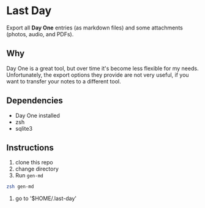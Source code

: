 # Last Day

Export all **Day One** entries (as markdown files) and some attachments (photos, audio, and PDFs).  

## Why

Day One is a great tool, but over time it's become less flexible for my needs. Unfortunately, the export options they provide are not very useful, if you want to transfer your notes to a different tool. 

## Dependencies

- Day One installed
- zsh
- sqlite3

## Instructions 

1. clone this repo
1. change directory
1. Run `gen-md`

```sh
zsh gen-md
```

1. go to '$HOME/.last-day'

